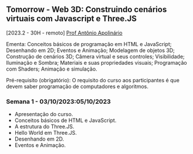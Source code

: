 ## Tomorrow - Web 3D:  Construindo cenários virtuais com Javascript e Three.JS
[2023.2 - 30H - remoto] [Prof Antônio Apolinário]()

Ementa: Conceitos básicos de programação em HTML e JavaScript; Desenhando em 2D; Eventos e Animação; Modelagem de objetos  3D; Construção de cenários 3D; Câmera virtual e seus controles; Visibilidade; Iluminação e Sombra; Materiais e suas propriedades visuais; Programação com Shaders; Animação e simulação.   

Pré-requisito (obrigatório): O requisito do curso aos participantes é que devem saber programação de computadores e algoritmos.

### Semana 1 - 03/10/2023:05/10/2023
- Apresentação do curso.
- Conceitos básicos de HTML e JavaScript.
- A estrutura do Three.JS.
- Hello World em Three.JS.
- Desenhando em 2D.
- Eventos e Animação.